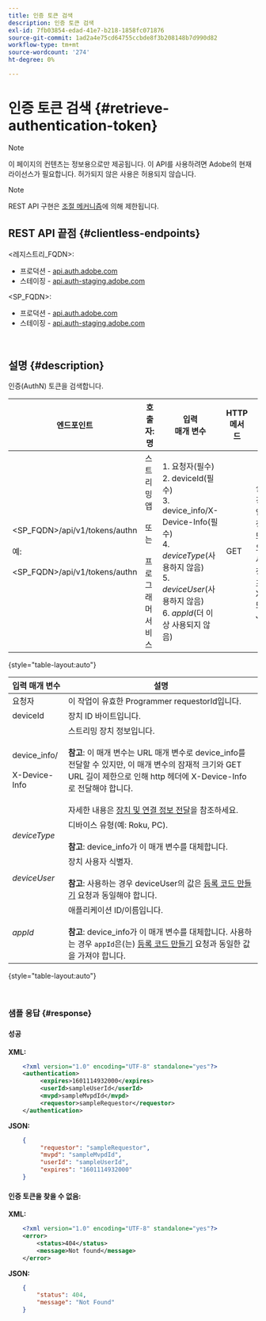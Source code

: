 ```yaml
---
title: 인증 토큰 검색
description: 인증 토큰 검색
exl-id: 7fb03854-edad-41e7-b218-1858fc071876
source-git-commit: 1ad2a4e75cd64755ccbde8f3b208148b7d990d82
workflow-type: tm+mt
source-wordcount: '274'
ht-degree: 0%

---
```


# 인증 토큰 검색 {#retrieve-authentication-token}

>[!NOTE]
>
>이 페이지의 컨텐츠는 정보용으로만 제공됩니다. 이 API를 사용하려면 Adobe의 현재 라이선스가 필요합니다. 허가되지 않은 사용은 허용되지 않습니다.

>[!NOTE]
>
> REST API 구현은 [조절 메커니즘](/help/authentication/throttling-mechanism.md)에 의해 제한됩니다.

## REST API 끝점 {#clientless-endpoints}

&lt;레지스트리_FQDN>:

* 프로덕션 - [api.auth.adobe.com](http://api.auth.adobe.com/)
* 스테이징 - [api.auth-staging.adobe.com](http://api.auth-staging.adobe.com/)

&lt;SP_FQDN>:

* 프로덕션 - [api.auth.adobe.com](http://api.auth.adobe.com/)
* 스테이징 - [api.auth-staging.adobe.com](http://api.auth-staging.adobe.com/)

</br>

## 설명 {#description}

인증(AuthN) 토큰을 검색합니다.

| 엔드포인트 | 호출자: </br>명 | 입력   </br>매개 변수 | HTTP </br>메서드 | 응답 | HTTP </br>응답 |
| --- | --- | --- | --- | --- | --- |
| &lt;SP_FQDN>/api/v1/tokens/authn</br></br>예: </br></br>&lt;SP_FQDN>/api/v1/tokens/authn | 스트리밍 앱</br></br>또는</br></br>프로그래머 서비스 | 1. 요청자(필수)</br>2.  deviceId(필수)</br>3.  device_info/X-Device-Info(필수)</br>4.  _deviceType_(사용하지 않음)</br>5.  _deviceUser_(사용하지 않음)</br>6.  _appId_(더 이상 사용되지 않음) | GET | 실패한 경우 인증 정보 또는 오류 세부 정보가 포함된 XML 또는 JSON. | 200 - 성공  </br>404 - 토큰을 찾을 수 없음 </br>410 - 토큰이 만료됨 |

{style="table-layout:auto"}


| 입력 매개 변수 | 설명 |
| --- | --- |
| 요청자 | 이 작업이 유효한 Programmer requestorId입니다. |
| deviceId | 장치 ID 바이트입니다. |
| device_info/</br></br>X-Device-Info | 스트리밍 장치 정보입니다.</br></br>**참고**: 이 매개 변수는 URL 매개 변수로 device_info를 전달할 수 있지만, 이 매개 변수의 잠재적 크기와 GET URL 길이 제한으로 인해 http 헤더에 X-Device-Info로 전달해야 합니다. </br></br>자세한 내용은 [장치 및 연결 정보 전달](/help/authentication/passing-client-information-device-connection-and-application.md)을 참조하세요. |
| _deviceType_ | 디바이스 유형(예: Roku, PC).</br></br>**참고**: device_info가 이 매개 변수를 대체합니다. |
| _deviceUser_ | 장치 사용자 식별자.</br></br>**참고**: 사용하는 경우 deviceUser의 값은 [등록 코드 만들기](/help/authentication/registration-code-request.md) 요청과 동일해야 합니다. |
| _appId_ | 애플리케이션 ID/이름입니다. </br></br>**참고**: device_info가 이 매개 변수를 대체합니다. 사용하는 경우 `appId`은(는) [등록 코드 만들기](/help/authentication/registration-code-request.md) 요청과 동일한 값을 가져야 합니다. |

{style="table-layout:auto"}

</br>

### 샘플 응답 {#response}



#### 성공

**XML:**

```XML
    <?xml version="1.0" encoding="UTF-8" standalone="yes"?>
    <authentication>
         <expires>1601114932000</expires>
         <userId>sampleUserId</userId>
         <mvpd>sampleMvpdId</mvpd>
         <requestor>sampleRequestor</requestor>
    </authentication>
```


**JSON:**

```JSON
    {
         "requestor": "sampleRequestor",
         "mvpd": "sampleMvpdId",
         "userId": "sampleUserId",
         "expires": "1601114932000"
    }
```





#### 인증 토큰을 찾을 수 없음:

**XML:**

```XML
    <?xml version="1.0" encoding="UTF-8" standalone="yes"?>
    <error>
        <status>404</status>
        <message>Not found</message>
    </error>
```


**JSON:**

```JSON
    {
        "status": 404,
        "message": "Not Found"
    }
```

